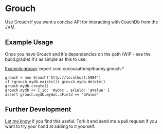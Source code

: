 # Grouch

Use Grouch if you want a concise API for interacting with CouchDb from the JVM.

## Example Usage

Once you have Grouch and it's dependencies on the path (WIP - see the build.gradle) it's as simple as this to use:

[Example.groovy](curious-attempt-bunny/grouch/blob/master/src/example/groovy/Example.groovy)
    import com.curiousattemptbunny.grouch.*
    
    grouch = new Grouch('http://localhost:5984')
    if (grouch.mydb.exists()) grouch.mydb.delete()
    grouch.mydb.create()
    grouch.mydb << [_id: 'mydoc', aField: 'aValue' ]
    assert grouch.mydb.mydoc.aField == 'aValue'

## Further Development

[Let me know](http://www.curiousattemptbunny.com/2011/01/grouch-dsl-for-couchdb.html) if you find this useful. Fork it and send me a pull request if you want to try your hand at adding to it yourself.

